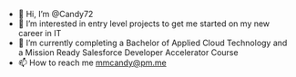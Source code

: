 - 👋 Hi, I’m @Candy72
- 👀 I’m interested in entry level projects to get me started on my new career in IT 
- 🌱 I’m currently completing a Bachelor of Applied Cloud Technology and a Mission Ready Salesforce Developer Accelerator Course
- 📫 How to reach me mmcandy@pm.me

<!---
Candy72/Candy72 is a ✨ special ✨ repository because its `README.md` (this file) appears on your GitHub profile.
You can click the Preview link to take a look at your changes.
--->
